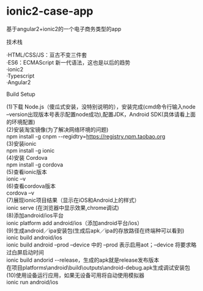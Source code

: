 # ionic2-case-app<br>
基于angular2+ionic2的一个电子商务类型的app<br>

技术栈<br>

·HTML/CSS/JS：亘古不变三件套<br>
·ES6：ECMAScript 新一代语法，这也是以后的趋势<br>
·ionic2<br>
·Typescript<br>
·Angular2<br>

Build Setup<br>

(1)下载 Node.js（傻瓜式安装，没特别说明的），安装完成(cmd命令行输入node –version出现版本号表示配置node成功),配置JDK，Android SDK(具体请看上面的环境配置) <br>
(2)安装淘宝镜像(为了解决网络环境的问题)<br>
    npm install -g cnpm --regidtry=https://registry.npm.taobao.org<br>
(3)安装ionic<br>
    npm install -g ionic<br>
(4)安装 Cordova<br>
    npm install -g cordova<br>
(5)查看ionic版本<br>
    ionic –v<br>
(6)查看cordova版本<br>
    cordova –v<br>
(7)展现ionic项目结果（显示在iOS和Android上的样式）<br>
    ionic serve (在浏览器中显示效果,chrome调试)<br>
(8)添加android/ios平台<br>
    ionic platform add android/ios（添加android平台/ios）<br>
(9)生成android／ipa安装包(生成后apk／ipa的存放路径在终端种可以看到)<br>
    ionic build android/ios<br>
    ionic build android –prod –device 中的 –prod 表示启用aot；–device 将要求略过白屏启动时间<br>
    ionic build andorid --release，生成的apk就是release发布版本<br>
    在项目platforms\android\build\outputs\android-debug.apk生成调试安装包<br>
(10)使用设备运行应用，如果无设备可用将自动使用模拟器<br>
    ionic run android/ios<br>
